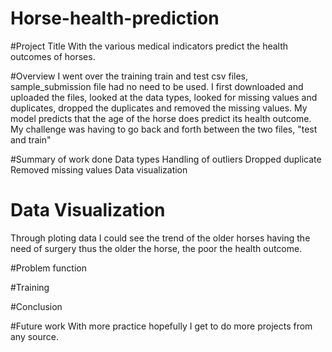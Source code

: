 # Horse-health-prediction
#Project Title
With the various medical indicators predict the health outcomes of horses.

#Overview
I went over the training train and test csv files, sample_submission file had no need to be used. I first downloaded and uploaded the files, looked at the data types, looked for missing values and duplicates, dropped the duplicates and removed the missing values.
My model predicts that the age of the horse does predict its health outcome.
My challenge was having to go back and forth between the two files, "test and train"

#Summary of work done
Data types
Handling of outliers
Dropped duplicate
Removed missing values
Data visualization

# Data Visualization
Through ploting data I could see the trend of the older horses having the need of surgery thus the older the horse, the poor the health outcome.

#Problem function

#Training

#Conclusion

#Future work
With more practice hopefully I get to do more projects from any source.
